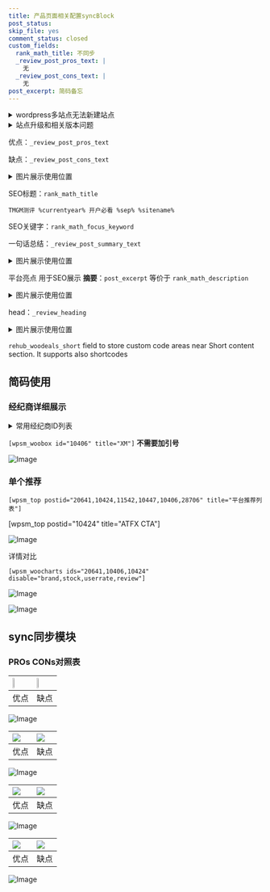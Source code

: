 ```yaml
---
title: 产品页面相关配置syncBlock
post_status: 
skip_file: yes
comment_status: closed
custom_fields:
  rank_math_title: 不同步
  _review_post_pros_text: |
    无
  _review_post_cons_text: |
    无
post_excerpt: 简码备忘
---
```

<details><summary>wordpress多站点无法新建站点</summary>

<li>和报错需要清理cookies一样的原因</li>
<li>wp-config.php里面<code>define( 'SUBDOMAIN_INSTALL', false );//子域名安装</code></li>
<li>新建子站点是用<code>define( 'SUBDOMAIN_INSTALL', true);//子域名安装</code> 完成以后，改成<code>false</code></li>
</details>

<details><summary>站点升级和相关版本问题</summary>

<p>wordpress：5.9.9
woocommerce：7.5.1
出现问题的地方：主题选项里面>><strong>Product layout >>compact style</strong></p>
<p>如何出现没有用过的字段 导致无法保存。先导出配置 然后进行修改，后面再次恢复即可。</p>
<p>出现部分字段无法显示时，需要返回默认布局后，对产品进行保存就好了。</p>
<p></p>
</details>

优点：`_review_post_pros_text`

缺点：`_review_post_cons_text`

<details><summary>图片展示使用位置</summary>

<img src="https://prod-files-secure.s3.us-west-2.amazonaws.com/39ed1227-6d7d-4570-be36-9ccd4a2c4241/f51d3d83-55d4-4bdf-9604-f37ec77ab556/Untitled.png?X-Amz-Algorithm=AWS4-HMAC-SHA256&X-Amz-Content-Sha256=UNSIGNED-PAYLOAD&X-Amz-Credential=ASIAZI2LB466TE2U5X4E%2F20250314%2Fus-west-2%2Fs3%2Faws4_request&X-Amz-Date=20250314T105520Z&X-Amz-Expires=3600&X-Amz-Security-Token=IQoJb3JpZ2luX2VjEKP%2F%2F%2F%2F%2F%2F%2F%2F%2F%2FwEaCXVzLXdlc3QtMiJHMEUCIGX1DLG3yddrrLfYRY%2BJNmJaZn%2F91eGC0cySdd3DwxmSAiEA6RvpuV%2B4Pcj3IGZrJcDpePjmVgfRccszTyc4v9YAQEUqiAQI6%2F%2F%2F%2F%2F%2F%2F%2F%2F%2F%2FARAAGgw2Mzc0MjMxODM4MDUiDL0eDAxZA%2Fy5jfJnYCrcAyBGbu0v32a2Fy6lKBXPUC2YI7B%2F3JFvTcdcHtDcoRurL%2BGong%2BzgEV1OuqlcXSkAgw6iGetjBizQPp3jTP%2F7W8Sa1M6JSGA43RnQAQkEIBAdGsSZdOEFN4QNeITykP2hEsZ5lIUPrwF%2FIQeth9fN5b%2BD17HDwAfitcgIC7YIdwQtUxARfXADV3gRD6kVa0jpEUSx1rdcYy8D9jwJKp2dRrQ9HWkRzYHWhBSCe%2BQTGuEoDsZIfE2visVhL7OJ7s6p525kCWLtCxxqw%2FYnBVQXAFv9TnuYvRuke1DlRT2QSQA%2BdgeSWpzXU0frzzAA502rTCqqfrShxLHQkx4NKg1%2B7tKwrCWwhjbtu1knIFlltq77WWQzWWeMS80ZBvynTuUcxv7lbKpQaMVRLxsUP1atpMafGyNG%2F5NJ4Z%2FzpL178ebnv%2FteEsJ97A02LAKIkiVpFcMz%2BIl38nRaUrKWOfNZ3WBd8Yqy7RPeOcPKi%2Bw9XP5QMQ0gka0cGxxX4Q3tMN0CdLneaT0P6Fl8rS%2BzIy%2FxIN%2F%2F3QP0%2Ben7bJgk0j%2BDZQIsKVx0maexKWLhHeSncgCiAcOIusEro0E9R%2BRhiaSSkyCKdKBklv2FO30UgAUBdPzI1C%2B6TtYdAfWvx77MLSF0L4GOqUBvaFHJfqxmoNrepkGTH%2FDdu7F6oUGQVom%2FmiBau2H6A%2BJWVgolQDHfE%2BsguCSgHCDDRmirTDnxpkCBOp1k6%2BOTysMXXiveSDDydE%2BAsnbkRSn3JNQ2xHMcLSmDrlLKRZBQVjs03vuKBjRkYMTchQIGPBaLTgTWaAe8UTlosfPOmy92peybfSaodXnjFxOYfQ4redt4sZ4BL%2BFksvfoR7cuHAthP0h&X-Amz-Signature=bba6fa5636d73e98f772b523a3fbc19b1dbc292ab426cb8c7862469ff67457d7&X-Amz-SignedHeaders=host&x-id=GetObject" alt="Image">
</details>

SEO标题：`rank_math_title`

`TMGM测评 %currentyear% 开户必看 %sep% %sitename%`

SEO关键字：`rank_math_focus_keyword`

一句话总结：`_review_post_summary_text`

<details><summary>图片展示使用位置</summary>

<img src="https://prod-files-secure.s3.us-west-2.amazonaws.com/39ed1227-6d7d-4570-be36-9ccd4a2c4241/4b96a922-296c-4f4e-8630-d1c870cbce01/Untitled.png?X-Amz-Algorithm=AWS4-HMAC-SHA256&X-Amz-Content-Sha256=UNSIGNED-PAYLOAD&X-Amz-Credential=ASIAZI2LB466XKBG6E5W%2F20250314%2Fus-west-2%2Fs3%2Faws4_request&X-Amz-Date=20250314T105520Z&X-Amz-Expires=3600&X-Amz-Security-Token=IQoJb3JpZ2luX2VjEKP%2F%2F%2F%2F%2F%2F%2F%2F%2F%2FwEaCXVzLXdlc3QtMiJGMEQCIBhx7x9OsvwkokpwZmUtwHungLM2sU0N%2FQGtyjzNRO8VAiB6JwpGKpYybhupCOBxKhcY8KtD7jWs2P9lDr6e6pTXzyqIBAjr%2F%2F%2F%2F%2F%2F%2F%2F%2F%2F8BEAAaDDYzNzQyMzE4MzgwNSIMa7QC%2BqyX70cvseeSKtwD8Wv6UiHYxzMc1OPJ6hXyT1l1%2BDrPD0DZoOF%2BcTAl8PESrUEGfv%2BvnmLCr4oyVydF%2Bpxwyho5DSgX6p%2BBXf2A0ElI4Wp2yzoXfspvOMbbtdKtJXpE%2B5FMKGLICMlR2HVo23siiVPsdKJR%2FW%2BrNQ8ORzoxTUjilHOQN7Y8eMcuw4YC7VLyPmy%2Fm96uaLa6xbQD%2B%2BWBlTtNaGSRI33M7aSpe2n%2BHnwjKvP73n1Dr6GCbEWEq4xBbJUosh2%2B9OnCY9xVSdfRhlFVTUnn8t%2FfuC7LxeUInq2MON5N1vOX1Fy7LXFG%2FAv5Wun%2FWan8PVAOzk5lKeNfnS7PMA3Own9H%2BGbFb15vDtRIUXd%2FWF7ZBj7e8YgsLIci24mSecs029LaF5mRbDpNbA4ApT1VQrhHXjWMZtws%2FHY8ndv%2BE6bG8SMncM3uf%2BO94vCiVai3fTO8zZnBHjAe9tW2e9RG14JXtyYFdAq7qPjp1WOT7ypX8u4N0KQWWM4AKRDFvCga27ot51TlDGd4oLNPxpC8iZS5vEXoJ7TFL272hNeUb7AifzYexQeOxe0Eoh%2Fdo7sNUjgEC1bmvDw9V66RZov1MpuZOxqWZmCbl05apKrYLzqukmynqhsgLLSKGQrNTwZEiqgwhYXQvgY6pgEyP%2BQsLXAC48cnVknGyBTrCOPFFI8%2F6n1b%2FYEPgwVb70Q1XGxAbP93WhStYX0CwyEvrhrBochAJJEMjJopvzRck2erDmjL5%2B7b3Fmjs0oHETLJmAqTLAzdSkC%2BdDV%2F80cIepR8VFhHr1wn4zkQUB%2BVjVlbqsup6tyQorCq2PpP8RWSTQVC%2F0FDHsXoTdp%2F4h4awx97ijSZ6p6DVacG0S37itApvMdB&X-Amz-Signature=959d8709e3faad47e85833a5a1571ae5e53f9144ac5101e39aeee82fcf5041c0&X-Amz-SignedHeaders=host&x-id=GetObject" alt="Image">
</details>

平台亮点 用于SEO展示 **摘要**：`post_excerpt`  等价于 `rank_math_description`

<details><summary>图片展示使用位置</summary>

<img src="https://prod-files-secure.s3.us-west-2.amazonaws.com/39ed1227-6d7d-4570-be36-9ccd4a2c4241/1ee11f63-b60a-4dfe-a7a7-d58ff23b5d88/Untitled.png?X-Amz-Algorithm=AWS4-HMAC-SHA256&X-Amz-Content-Sha256=UNSIGNED-PAYLOAD&X-Amz-Credential=ASIAZI2LB4663QME65CL%2F20250314%2Fus-west-2%2Fs3%2Faws4_request&X-Amz-Date=20250314T105521Z&X-Amz-Expires=3600&X-Amz-Security-Token=IQoJb3JpZ2luX2VjEKP%2F%2F%2F%2F%2F%2F%2F%2F%2F%2FwEaCXVzLXdlc3QtMiJGMEQCIFnIzoieUvlQeFJOCcyy4CAmD8RuTYJA8tBP7VJD3%2Fi%2BAiACpTfzVC4wKWYdzeam73qw94jeKIvizgKw5yQk%2Ba1N7yqIBAjr%2F%2F%2F%2F%2F%2F%2F%2F%2F%2F8BEAAaDDYzNzQyMzE4MzgwNSIMwndixWtc%2BANkxpJbKtwDwRTi1Gje2OzjakoPcsfrYgPSgCbY3IjW7EwYmM6ecgxEHuexoNFyFmG%2B4jXniIGfz8Ea2BHlL6X9YWDPC9E%2FboqMeQrZBfmYYDjuMiywxVFMurAIAslZbPuesUBaYVYPY04WJo4a01qkM3sRfXyXsbDSnW5PU95FqM5DyRFMkaGlhVUWjb4P1Fg4%2Brqer5%2Fm3KCVUzKdOzqOvhyWXEyPlJM6AOewkBu%2BP6g3ty%2FwO%2FRZAcNj3%2FgGfghC9lqs96QNadPaL1gXTUpROHFFgw7KmYqsvjDkQm0cZuoNvyFTYpoMgmw%2BWu%2FwiKyaHs3t2A4AzAcLfVuQdoctfjv8fs0jQ6paQyQoy5090tEIANPyneH6Djoeqlu3OtxWy58dgtO%2Fka13EpQ9Flc16NlRxDhu%2FrehOH%2F9JBFPon%2BivSTlZZ96lHmb%2FmcI4XheEEfYHkdfNaCzhsCzJxU7VmCLlkiLwwuFTSg9o3Ixb6ClFFeLCLLwtI7aalYEwsMy8c%2FMlJMh1XyzZuKrdeCpuqrxRx372z7%2BlaBsimhNGlM7MjBVZg6dHPoo9fsVVdPWnhQPXg8ZaFoPD%2FVVUSJ2Y5Fb9qyikHQiFFMLLXJgxbantQpnxUPSPE%2FDGlSTmhpRGTYw4YbQvgY6pgElTpGEmXLzHeae7%2BAqx90X1D9rDMiDrs8mWYJOa%2FX7aRM4S%2FHeBVjUAXOO6rlmo9G%2FlYomYYr1rF9vItMN5AM7doX44fzWcnL5IZEMQI3vt24WgXxfpVMyI5DIqpZp6qd3DFmVEa02%2BR9f5EspII%2BRW9Edo4dDTuUrOLNoT7tF%2FlVlCEVRNaLsuePRRKOI9zI5VI9EOUZSs8dbyneg17D9du7qAphJ&X-Amz-Signature=b71292c50ee12bc14e33e709c732402757eef0cd28c405e56863674058124d83&X-Amz-SignedHeaders=host&x-id=GetObject" alt="Image">
<img src="https://prod-files-secure.s3.us-west-2.amazonaws.com/39ed1227-6d7d-4570-be36-9ccd4a2c4241/ad4118b5-78d8-4fbe-801e-3b29b5d99c01/Untitled.png?X-Amz-Algorithm=AWS4-HMAC-SHA256&X-Amz-Content-Sha256=UNSIGNED-PAYLOAD&X-Amz-Credential=ASIAZI2LB4663QME65CL%2F20250314%2Fus-west-2%2Fs3%2Faws4_request&X-Amz-Date=20250314T105521Z&X-Amz-Expires=3600&X-Amz-Security-Token=IQoJb3JpZ2luX2VjEKP%2F%2F%2F%2F%2F%2F%2F%2F%2F%2FwEaCXVzLXdlc3QtMiJGMEQCIFnIzoieUvlQeFJOCcyy4CAmD8RuTYJA8tBP7VJD3%2Fi%2BAiACpTfzVC4wKWYdzeam73qw94jeKIvizgKw5yQk%2Ba1N7yqIBAjr%2F%2F%2F%2F%2F%2F%2F%2F%2F%2F8BEAAaDDYzNzQyMzE4MzgwNSIMwndixWtc%2BANkxpJbKtwDwRTi1Gje2OzjakoPcsfrYgPSgCbY3IjW7EwYmM6ecgxEHuexoNFyFmG%2B4jXniIGfz8Ea2BHlL6X9YWDPC9E%2FboqMeQrZBfmYYDjuMiywxVFMurAIAslZbPuesUBaYVYPY04WJo4a01qkM3sRfXyXsbDSnW5PU95FqM5DyRFMkaGlhVUWjb4P1Fg4%2Brqer5%2Fm3KCVUzKdOzqOvhyWXEyPlJM6AOewkBu%2BP6g3ty%2FwO%2FRZAcNj3%2FgGfghC9lqs96QNadPaL1gXTUpROHFFgw7KmYqsvjDkQm0cZuoNvyFTYpoMgmw%2BWu%2FwiKyaHs3t2A4AzAcLfVuQdoctfjv8fs0jQ6paQyQoy5090tEIANPyneH6Djoeqlu3OtxWy58dgtO%2Fka13EpQ9Flc16NlRxDhu%2FrehOH%2F9JBFPon%2BivSTlZZ96lHmb%2FmcI4XheEEfYHkdfNaCzhsCzJxU7VmCLlkiLwwuFTSg9o3Ixb6ClFFeLCLLwtI7aalYEwsMy8c%2FMlJMh1XyzZuKrdeCpuqrxRx372z7%2BlaBsimhNGlM7MjBVZg6dHPoo9fsVVdPWnhQPXg8ZaFoPD%2FVVUSJ2Y5Fb9qyikHQiFFMLLXJgxbantQpnxUPSPE%2FDGlSTmhpRGTYw4YbQvgY6pgElTpGEmXLzHeae7%2BAqx90X1D9rDMiDrs8mWYJOa%2FX7aRM4S%2FHeBVjUAXOO6rlmo9G%2FlYomYYr1rF9vItMN5AM7doX44fzWcnL5IZEMQI3vt24WgXxfpVMyI5DIqpZp6qd3DFmVEa02%2BR9f5EspII%2BRW9Edo4dDTuUrOLNoT7tF%2FlVlCEVRNaLsuePRRKOI9zI5VI9EOUZSs8dbyneg17D9du7qAphJ&X-Amz-Signature=482708337690df7f9d444750364aa101b09bcee57c8b32de9e6be2e0426f4b2d&X-Amz-SignedHeaders=host&x-id=GetObject" alt="Image">
<img src="https://prod-files-secure.s3.us-west-2.amazonaws.com/39ed1227-6d7d-4570-be36-9ccd4a2c4241/a38cf7c9-a79c-4b64-9e94-13589fe0758b/Untitled.png?X-Amz-Algorithm=AWS4-HMAC-SHA256&X-Amz-Content-Sha256=UNSIGNED-PAYLOAD&X-Amz-Credential=ASIAZI2LB4663QME65CL%2F20250314%2Fus-west-2%2Fs3%2Faws4_request&X-Amz-Date=20250314T105521Z&X-Amz-Expires=3600&X-Amz-Security-Token=IQoJb3JpZ2luX2VjEKP%2F%2F%2F%2F%2F%2F%2F%2F%2F%2FwEaCXVzLXdlc3QtMiJGMEQCIFnIzoieUvlQeFJOCcyy4CAmD8RuTYJA8tBP7VJD3%2Fi%2BAiACpTfzVC4wKWYdzeam73qw94jeKIvizgKw5yQk%2Ba1N7yqIBAjr%2F%2F%2F%2F%2F%2F%2F%2F%2F%2F8BEAAaDDYzNzQyMzE4MzgwNSIMwndixWtc%2BANkxpJbKtwDwRTi1Gje2OzjakoPcsfrYgPSgCbY3IjW7EwYmM6ecgxEHuexoNFyFmG%2B4jXniIGfz8Ea2BHlL6X9YWDPC9E%2FboqMeQrZBfmYYDjuMiywxVFMurAIAslZbPuesUBaYVYPY04WJo4a01qkM3sRfXyXsbDSnW5PU95FqM5DyRFMkaGlhVUWjb4P1Fg4%2Brqer5%2Fm3KCVUzKdOzqOvhyWXEyPlJM6AOewkBu%2BP6g3ty%2FwO%2FRZAcNj3%2FgGfghC9lqs96QNadPaL1gXTUpROHFFgw7KmYqsvjDkQm0cZuoNvyFTYpoMgmw%2BWu%2FwiKyaHs3t2A4AzAcLfVuQdoctfjv8fs0jQ6paQyQoy5090tEIANPyneH6Djoeqlu3OtxWy58dgtO%2Fka13EpQ9Flc16NlRxDhu%2FrehOH%2F9JBFPon%2BivSTlZZ96lHmb%2FmcI4XheEEfYHkdfNaCzhsCzJxU7VmCLlkiLwwuFTSg9o3Ixb6ClFFeLCLLwtI7aalYEwsMy8c%2FMlJMh1XyzZuKrdeCpuqrxRx372z7%2BlaBsimhNGlM7MjBVZg6dHPoo9fsVVdPWnhQPXg8ZaFoPD%2FVVUSJ2Y5Fb9qyikHQiFFMLLXJgxbantQpnxUPSPE%2FDGlSTmhpRGTYw4YbQvgY6pgElTpGEmXLzHeae7%2BAqx90X1D9rDMiDrs8mWYJOa%2FX7aRM4S%2FHeBVjUAXOO6rlmo9G%2FlYomYYr1rF9vItMN5AM7doX44fzWcnL5IZEMQI3vt24WgXxfpVMyI5DIqpZp6qd3DFmVEa02%2BR9f5EspII%2BRW9Edo4dDTuUrOLNoT7tF%2FlVlCEVRNaLsuePRRKOI9zI5VI9EOUZSs8dbyneg17D9du7qAphJ&X-Amz-Signature=903019003c81e48009587035ead1d6b42c13a53b43853d63aae75ae9fabaaf14&X-Amz-SignedHeaders=host&x-id=GetObject" alt="Image">
<img src="https://prod-files-secure.s3.us-west-2.amazonaws.com/39ed1227-6d7d-4570-be36-9ccd4a2c4241/7da6fc1e-d2ac-42ae-8c75-cb5749aa18f6/Untitled.png?X-Amz-Algorithm=AWS4-HMAC-SHA256&X-Amz-Content-Sha256=UNSIGNED-PAYLOAD&X-Amz-Credential=ASIAZI2LB4663QME65CL%2F20250314%2Fus-west-2%2Fs3%2Faws4_request&X-Amz-Date=20250314T105521Z&X-Amz-Expires=3600&X-Amz-Security-Token=IQoJb3JpZ2luX2VjEKP%2F%2F%2F%2F%2F%2F%2F%2F%2F%2FwEaCXVzLXdlc3QtMiJGMEQCIFnIzoieUvlQeFJOCcyy4CAmD8RuTYJA8tBP7VJD3%2Fi%2BAiACpTfzVC4wKWYdzeam73qw94jeKIvizgKw5yQk%2Ba1N7yqIBAjr%2F%2F%2F%2F%2F%2F%2F%2F%2F%2F8BEAAaDDYzNzQyMzE4MzgwNSIMwndixWtc%2BANkxpJbKtwDwRTi1Gje2OzjakoPcsfrYgPSgCbY3IjW7EwYmM6ecgxEHuexoNFyFmG%2B4jXniIGfz8Ea2BHlL6X9YWDPC9E%2FboqMeQrZBfmYYDjuMiywxVFMurAIAslZbPuesUBaYVYPY04WJo4a01qkM3sRfXyXsbDSnW5PU95FqM5DyRFMkaGlhVUWjb4P1Fg4%2Brqer5%2Fm3KCVUzKdOzqOvhyWXEyPlJM6AOewkBu%2BP6g3ty%2FwO%2FRZAcNj3%2FgGfghC9lqs96QNadPaL1gXTUpROHFFgw7KmYqsvjDkQm0cZuoNvyFTYpoMgmw%2BWu%2FwiKyaHs3t2A4AzAcLfVuQdoctfjv8fs0jQ6paQyQoy5090tEIANPyneH6Djoeqlu3OtxWy58dgtO%2Fka13EpQ9Flc16NlRxDhu%2FrehOH%2F9JBFPon%2BivSTlZZ96lHmb%2FmcI4XheEEfYHkdfNaCzhsCzJxU7VmCLlkiLwwuFTSg9o3Ixb6ClFFeLCLLwtI7aalYEwsMy8c%2FMlJMh1XyzZuKrdeCpuqrxRx372z7%2BlaBsimhNGlM7MjBVZg6dHPoo9fsVVdPWnhQPXg8ZaFoPD%2FVVUSJ2Y5Fb9qyikHQiFFMLLXJgxbantQpnxUPSPE%2FDGlSTmhpRGTYw4YbQvgY6pgElTpGEmXLzHeae7%2BAqx90X1D9rDMiDrs8mWYJOa%2FX7aRM4S%2FHeBVjUAXOO6rlmo9G%2FlYomYYr1rF9vItMN5AM7doX44fzWcnL5IZEMQI3vt24WgXxfpVMyI5DIqpZp6qd3DFmVEa02%2BR9f5EspII%2BRW9Edo4dDTuUrOLNoT7tF%2FlVlCEVRNaLsuePRRKOI9zI5VI9EOUZSs8dbyneg17D9du7qAphJ&X-Amz-Signature=1ad3ea94430f8858407fff052ede9a8438da6658a046814f75cba68bba404f27&X-Amz-SignedHeaders=host&x-id=GetObject" alt="Image">
<img src="https://prod-files-secure.s3.us-west-2.amazonaws.com/39ed1227-6d7d-4570-be36-9ccd4a2c4241/7e97f40a-eaee-47f5-b2f9-475f96808fa7/Untitled.png?X-Amz-Algorithm=AWS4-HMAC-SHA256&X-Amz-Content-Sha256=UNSIGNED-PAYLOAD&X-Amz-Credential=ASIAZI2LB4663QME65CL%2F20250314%2Fus-west-2%2Fs3%2Faws4_request&X-Amz-Date=20250314T105521Z&X-Amz-Expires=3600&X-Amz-Security-Token=IQoJb3JpZ2luX2VjEKP%2F%2F%2F%2F%2F%2F%2F%2F%2F%2FwEaCXVzLXdlc3QtMiJGMEQCIFnIzoieUvlQeFJOCcyy4CAmD8RuTYJA8tBP7VJD3%2Fi%2BAiACpTfzVC4wKWYdzeam73qw94jeKIvizgKw5yQk%2Ba1N7yqIBAjr%2F%2F%2F%2F%2F%2F%2F%2F%2F%2F8BEAAaDDYzNzQyMzE4MzgwNSIMwndixWtc%2BANkxpJbKtwDwRTi1Gje2OzjakoPcsfrYgPSgCbY3IjW7EwYmM6ecgxEHuexoNFyFmG%2B4jXniIGfz8Ea2BHlL6X9YWDPC9E%2FboqMeQrZBfmYYDjuMiywxVFMurAIAslZbPuesUBaYVYPY04WJo4a01qkM3sRfXyXsbDSnW5PU95FqM5DyRFMkaGlhVUWjb4P1Fg4%2Brqer5%2Fm3KCVUzKdOzqOvhyWXEyPlJM6AOewkBu%2BP6g3ty%2FwO%2FRZAcNj3%2FgGfghC9lqs96QNadPaL1gXTUpROHFFgw7KmYqsvjDkQm0cZuoNvyFTYpoMgmw%2BWu%2FwiKyaHs3t2A4AzAcLfVuQdoctfjv8fs0jQ6paQyQoy5090tEIANPyneH6Djoeqlu3OtxWy58dgtO%2Fka13EpQ9Flc16NlRxDhu%2FrehOH%2F9JBFPon%2BivSTlZZ96lHmb%2FmcI4XheEEfYHkdfNaCzhsCzJxU7VmCLlkiLwwuFTSg9o3Ixb6ClFFeLCLLwtI7aalYEwsMy8c%2FMlJMh1XyzZuKrdeCpuqrxRx372z7%2BlaBsimhNGlM7MjBVZg6dHPoo9fsVVdPWnhQPXg8ZaFoPD%2FVVUSJ2Y5Fb9qyikHQiFFMLLXJgxbantQpnxUPSPE%2FDGlSTmhpRGTYw4YbQvgY6pgElTpGEmXLzHeae7%2BAqx90X1D9rDMiDrs8mWYJOa%2FX7aRM4S%2FHeBVjUAXOO6rlmo9G%2FlYomYYr1rF9vItMN5AM7doX44fzWcnL5IZEMQI3vt24WgXxfpVMyI5DIqpZp6qd3DFmVEa02%2BR9f5EspII%2BRW9Edo4dDTuUrOLNoT7tF%2FlVlCEVRNaLsuePRRKOI9zI5VI9EOUZSs8dbyneg17D9du7qAphJ&X-Amz-Signature=578fe25a72e78ae2d5c0566f878d18f85634d1347377618cd57d13c15a00e3e6&X-Amz-SignedHeaders=host&x-id=GetObject" alt="Image">
</details>

head：`_review_heading`

<details><summary>图片展示使用位置</summary>

<img src="https://prod-files-secure.s3.us-west-2.amazonaws.com/39ed1227-6d7d-4570-be36-9ccd4a2c4241/3a4650ad-9887-415c-889a-edd51fa54f27/Untitled.png?X-Amz-Algorithm=AWS4-HMAC-SHA256&X-Amz-Content-Sha256=UNSIGNED-PAYLOAD&X-Amz-Credential=ASIAZI2LB466VTTG7LPB%2F20250314%2Fus-west-2%2Fs3%2Faws4_request&X-Amz-Date=20250314T105521Z&X-Amz-Expires=3600&X-Amz-Security-Token=IQoJb3JpZ2luX2VjEKP%2F%2F%2F%2F%2F%2F%2F%2F%2F%2FwEaCXVzLXdlc3QtMiJHMEUCIHZZ8apQp1LdqLaR%2Ba%2FcPrHh2M1XPflukGX0FYRFXzm9AiEAl8jjy91qY8fQOCfroVe3nbEcGRdxD23B1wUzwJ7gG4EqiAQI6%2F%2F%2F%2F%2F%2F%2F%2F%2F%2F%2FARAAGgw2Mzc0MjMxODM4MDUiDLH9AlAp%2F80NTy5s%2FyrcA815h2nxofekEr6GM82FoBFfgDG6hMjZfeGG%2FEVIFNqskaf6zNHTnZHWB19uNwJqv28snVXDTmjLqVy5mvzRiMnImLbQlwIG428%2BVg7Dosg7VYeBu%2B8JpUgNBC57P%2FIWUE1sVDq1vdkXAIFfT3eveUC7eesuYUsZr6xNYm5s8%2BzRa1Ao4lJE4eMoz8z2ZD%2B0L2Wycabx7b8Hjx49aEI7ngB%2F5sO6NDtwqC%2BJ67t90w5AT6s6wyCouhLGiqxsA3COaIO8NO%2BPIvIUQppz0HSIpsaJj0KctvsYX8kVarU1uB9bjFfNJsXRGosISsh9ftyDt1uBq0lLOwRI6cUJlP7UE5%2FJifJMiV6gGFa4Rjc%2FMFmKcK1nS8OQro937KcjuAR6X2ilSgX31q425lQg1aE2MQ8QjJb7AM%2BJlVVTToY8NO5HhIVnnnN2rWdp9Q%2FX6l1biI0NmFdUXCUihdYFm2sxe90AohWQceHu0GIPtuX4L73cnZhX0xH0lgOupli5oZ%2Fl9JM0T2RbUFkQ8vaQYzfxYvlNBqYfwFPpNi5ro161Zx8s2ud6beaSk6CMLkoN0i82%2BK333z12cm3FRtm0PWNPHq2ql9IE9%2FNssC05u6PpWtEljqU5S6uYUvjZsKmqMKWF0L4GOqUBKEzPFbE%2B%2FLGo%2F5wTPw4ImCsiAYD6DCOgmy7rB2QoXaxAKK2kq9kyaShAYl8g6XFH%2FaRNOziyhr4%2FqjCbPVmFztSoA7dwxEasTtd6ET4dLSqRbS7rpKEb%2BAfydmkqpwktHXxS%2FqMaEr0bRnmNbEmtQe1ZPLNjHXdxSszgIJPo07UUft9RGP1Y0ZNnrTRZFngz7SXTs6U5rPF%2FmUwdUGVyH%2BJvjDbm&X-Amz-Signature=8055af8053a3e3fdfb161e305cf004e4a375af52ba6117eff239351d351f01bc&X-Amz-SignedHeaders=host&x-id=GetObject" alt="Image">
</details>

`rehub_woodeals_short`	field to store custom code areas near Short content section. It supports also shortcodes



## 简码使用

### 经纪商详细展示

<details><summary>常用经纪商ID列表</summary>

<pre><code class="php">嘉盛 ===> 20641  [wpsm_woobox id="20641" title="嘉盛"]
易信easymarkets ===> 11542  [wpsm_woobox id="11542" title="易信easymarkets"]
ATFX外汇 ===> 10424  [wpsm_woobox id="10424" title="ATFX"]
XM ===> 10406  [wpsm_woobox id="10406" title="XM"]
TMGM ===> 29622  [wpsm_woobox id="29622" title="TMGM"]
HYCM ===> 10447  [wpsm_woobox id="10447" title="HYCM"]
fpmarkets澳福外汇 ===> 20639  [wpsm_woobox id="20639" title="fpmarkets澳福外汇"]</code></pre>
</details>

`[wpsm_woobox id="10406" title="XM"]` **不需要加引号**

![Image](https://prod-files-secure.s3.us-west-2.amazonaws.com/39ed1227-6d7d-4570-be36-9ccd4a2c4241/4f898f9d-0fa7-4e43-acd3-ac6bc7be575a/Untitled.png?X-Amz-Algorithm=AWS4-HMAC-SHA256&X-Amz-Content-Sha256=UNSIGNED-PAYLOAD&X-Amz-Credential=ASIAZI2LB4665SXLCSM4%2F20250314%2Fus-west-2%2Fs3%2Faws4_request&X-Amz-Date=20250314T105519Z&X-Amz-Expires=3600&X-Amz-Security-Token=IQoJb3JpZ2luX2VjEKP%2F%2F%2F%2F%2F%2F%2F%2F%2F%2FwEaCXVzLXdlc3QtMiJHMEUCIErsl%2B5UQre78bVoXnZPfqSuFbOqn42oahloy%2FAOqZmPAiEAr%2BagrmtbP56T%2FL7REYwI44H5E31d6skdoBCjXEwPu2sqiAQI6%2F%2F%2F%2F%2F%2F%2F%2F%2F%2F%2FARAAGgw2Mzc0MjMxODM4MDUiDCMehhvhA9kuBGNvYircA0bSgI%2FHPK8qTcnf8%2BJnBC9Ry1O73qj88XkWbNFcr7uG%2BcMrs%2FGArJuPSdV8VNF8%2Bx%2FwlDHpMOHRoCXhBPMKnFFDlIaotpFGmCjWfXtPfQKLQDIO4ULcGrIKI0ZDS8uQ5YMPyH2mOg6ie9BB34JU9v0bpZp9QCo25ZSlEP36zwLd8rt96i1ZAgrgDKbakPO6MNxLoETMoVZ0%2F9aDINRmb%2BTIM4NF4y6UBJeDufiAvO1m4BwYktIn41flcn4q%2BMu1%2FmpmtfR9EBTlMpbDttB0%2BHVheiqyfauIyOfJnnne678YZfm2Wt%2B%2B6VJ2bvJgvvVKD0OiKzfVK5j0m%2BCWfOrxYIQM8a4o0bAjfpZLVpnGmy8RppX2bk%2Bl0JyqxR5dc2VVBcf3bmXPwSqhY5byADbOfR8oeWTMUKeeX72Me5Q0X3PYW9L8eHSfRx5QsGEpwXGwnlUrrrwgrQr6uvVU%2B6bgxLkwWmTgkG3LTQM3XDQzjW%2F3HsKoJcb07lNMXFmY90zMz34LYjsoQ6g%2FLQkkLS%2BSEPow6eKder7146KtUPg3c5zyz%2BJM0mco7RSHX22PJiyiNJdDaYrae%2Fg8mdeA3wtpg3XJCQb1yr5kCmsloeps72WYEZEf4uOKrwhHfnYhMIKH0L4GOqUBe%2FNuYkKuVKJQ5WEXGDCWUu7%2BsffhCaYjLn2LfO%2FE7mw7kmbJYERZcgd3coshRbrlDnr18s1USrLcjDuEIP25K9mNaBSsnsMk1BkW0OVX6hybUlcfZ6IAURMGJNBmrL69UipRvzVqIN9EOIibTXFpS1logr4UIHGskSxib9g6BOqQWLEh79zEgWak%2F7SQzH%2Bkag1HDlonx%2FR52li%2BCt6apwd6v7j9&X-Amz-Signature=022debdf44a7550b8a4e94fb2b9f2eb7e59b77bb9b17001bf25ddcac69fa30a9&X-Amz-SignedHeaders=host&x-id=GetObject)

### 单个推荐
`[wpsm_top postid="20641,10424,11542,10447,10406,28706" title="平台推荐列表"]`

[wpsm_top postid="10424" title="ATFX CTA"]

![Image](https://prod-files-secure.s3.us-west-2.amazonaws.com/39ed1227-6d7d-4570-be36-9ccd4a2c4241/5ac620dc-51a8-48b6-b55d-91f47299193c/Untitled.png?X-Amz-Algorithm=AWS4-HMAC-SHA256&X-Amz-Content-Sha256=UNSIGNED-PAYLOAD&X-Amz-Credential=ASIAZI2LB4665SXLCSM4%2F20250314%2Fus-west-2%2Fs3%2Faws4_request&X-Amz-Date=20250314T105519Z&X-Amz-Expires=3600&X-Amz-Security-Token=IQoJb3JpZ2luX2VjEKP%2F%2F%2F%2F%2F%2F%2F%2F%2F%2FwEaCXVzLXdlc3QtMiJHMEUCIErsl%2B5UQre78bVoXnZPfqSuFbOqn42oahloy%2FAOqZmPAiEAr%2BagrmtbP56T%2FL7REYwI44H5E31d6skdoBCjXEwPu2sqiAQI6%2F%2F%2F%2F%2F%2F%2F%2F%2F%2F%2FARAAGgw2Mzc0MjMxODM4MDUiDCMehhvhA9kuBGNvYircA0bSgI%2FHPK8qTcnf8%2BJnBC9Ry1O73qj88XkWbNFcr7uG%2BcMrs%2FGArJuPSdV8VNF8%2Bx%2FwlDHpMOHRoCXhBPMKnFFDlIaotpFGmCjWfXtPfQKLQDIO4ULcGrIKI0ZDS8uQ5YMPyH2mOg6ie9BB34JU9v0bpZp9QCo25ZSlEP36zwLd8rt96i1ZAgrgDKbakPO6MNxLoETMoVZ0%2F9aDINRmb%2BTIM4NF4y6UBJeDufiAvO1m4BwYktIn41flcn4q%2BMu1%2FmpmtfR9EBTlMpbDttB0%2BHVheiqyfauIyOfJnnne678YZfm2Wt%2B%2B6VJ2bvJgvvVKD0OiKzfVK5j0m%2BCWfOrxYIQM8a4o0bAjfpZLVpnGmy8RppX2bk%2Bl0JyqxR5dc2VVBcf3bmXPwSqhY5byADbOfR8oeWTMUKeeX72Me5Q0X3PYW9L8eHSfRx5QsGEpwXGwnlUrrrwgrQr6uvVU%2B6bgxLkwWmTgkG3LTQM3XDQzjW%2F3HsKoJcb07lNMXFmY90zMz34LYjsoQ6g%2FLQkkLS%2BSEPow6eKder7146KtUPg3c5zyz%2BJM0mco7RSHX22PJiyiNJdDaYrae%2Fg8mdeA3wtpg3XJCQb1yr5kCmsloeps72WYEZEf4uOKrwhHfnYhMIKH0L4GOqUBe%2FNuYkKuVKJQ5WEXGDCWUu7%2BsffhCaYjLn2LfO%2FE7mw7kmbJYERZcgd3coshRbrlDnr18s1USrLcjDuEIP25K9mNaBSsnsMk1BkW0OVX6hybUlcfZ6IAURMGJNBmrL69UipRvzVqIN9EOIibTXFpS1logr4UIHGskSxib9g6BOqQWLEh79zEgWak%2F7SQzH%2Bkag1HDlonx%2FR52li%2BCt6apwd6v7j9&X-Amz-Signature=6082547c1860e8bb8044b5432c14ce4d0d38f4422783130a8347ec686ca0c972&X-Amz-SignedHeaders=host&x-id=GetObject)

详情对比

`[wpsm_woocharts ids="20641,10406,10424" disable="brand,stock,userrate,review"]`

![Image](https://prod-files-secure.s3.us-west-2.amazonaws.com/39ed1227-6d7d-4570-be36-9ccd4a2c4241/bf3ba45f-b9f3-4295-8aef-b4a495fd25f4/Untitled.png?X-Amz-Algorithm=AWS4-HMAC-SHA256&X-Amz-Content-Sha256=UNSIGNED-PAYLOAD&X-Amz-Credential=ASIAZI2LB4665SXLCSM4%2F20250314%2Fus-west-2%2Fs3%2Faws4_request&X-Amz-Date=20250314T105519Z&X-Amz-Expires=3600&X-Amz-Security-Token=IQoJb3JpZ2luX2VjEKP%2F%2F%2F%2F%2F%2F%2F%2F%2F%2FwEaCXVzLXdlc3QtMiJHMEUCIErsl%2B5UQre78bVoXnZPfqSuFbOqn42oahloy%2FAOqZmPAiEAr%2BagrmtbP56T%2FL7REYwI44H5E31d6skdoBCjXEwPu2sqiAQI6%2F%2F%2F%2F%2F%2F%2F%2F%2F%2F%2FARAAGgw2Mzc0MjMxODM4MDUiDCMehhvhA9kuBGNvYircA0bSgI%2FHPK8qTcnf8%2BJnBC9Ry1O73qj88XkWbNFcr7uG%2BcMrs%2FGArJuPSdV8VNF8%2Bx%2FwlDHpMOHRoCXhBPMKnFFDlIaotpFGmCjWfXtPfQKLQDIO4ULcGrIKI0ZDS8uQ5YMPyH2mOg6ie9BB34JU9v0bpZp9QCo25ZSlEP36zwLd8rt96i1ZAgrgDKbakPO6MNxLoETMoVZ0%2F9aDINRmb%2BTIM4NF4y6UBJeDufiAvO1m4BwYktIn41flcn4q%2BMu1%2FmpmtfR9EBTlMpbDttB0%2BHVheiqyfauIyOfJnnne678YZfm2Wt%2B%2B6VJ2bvJgvvVKD0OiKzfVK5j0m%2BCWfOrxYIQM8a4o0bAjfpZLVpnGmy8RppX2bk%2Bl0JyqxR5dc2VVBcf3bmXPwSqhY5byADbOfR8oeWTMUKeeX72Me5Q0X3PYW9L8eHSfRx5QsGEpwXGwnlUrrrwgrQr6uvVU%2B6bgxLkwWmTgkG3LTQM3XDQzjW%2F3HsKoJcb07lNMXFmY90zMz34LYjsoQ6g%2FLQkkLS%2BSEPow6eKder7146KtUPg3c5zyz%2BJM0mco7RSHX22PJiyiNJdDaYrae%2Fg8mdeA3wtpg3XJCQb1yr5kCmsloeps72WYEZEf4uOKrwhHfnYhMIKH0L4GOqUBe%2FNuYkKuVKJQ5WEXGDCWUu7%2BsffhCaYjLn2LfO%2FE7mw7kmbJYERZcgd3coshRbrlDnr18s1USrLcjDuEIP25K9mNaBSsnsMk1BkW0OVX6hybUlcfZ6IAURMGJNBmrL69UipRvzVqIN9EOIibTXFpS1logr4UIHGskSxib9g6BOqQWLEh79zEgWak%2F7SQzH%2Bkag1HDlonx%2FR52li%2BCt6apwd6v7j9&X-Amz-Signature=d7131c86b22eb4b5bf1cc541d563873cec74a597bbee6860e1a814e7877052a7&X-Amz-SignedHeaders=host&x-id=GetObject)

![Image](https://prod-files-secure.s3.us-west-2.amazonaws.com/39ed1227-6d7d-4570-be36-9ccd4a2c4241/30bc56ef-f383-4b48-9768-2ebc9e436ec0/Untitled.png?X-Amz-Algorithm=AWS4-HMAC-SHA256&X-Amz-Content-Sha256=UNSIGNED-PAYLOAD&X-Amz-Credential=ASIAZI2LB4665SXLCSM4%2F20250314%2Fus-west-2%2Fs3%2Faws4_request&X-Amz-Date=20250314T105519Z&X-Amz-Expires=3600&X-Amz-Security-Token=IQoJb3JpZ2luX2VjEKP%2F%2F%2F%2F%2F%2F%2F%2F%2F%2FwEaCXVzLXdlc3QtMiJHMEUCIErsl%2B5UQre78bVoXnZPfqSuFbOqn42oahloy%2FAOqZmPAiEAr%2BagrmtbP56T%2FL7REYwI44H5E31d6skdoBCjXEwPu2sqiAQI6%2F%2F%2F%2F%2F%2F%2F%2F%2F%2F%2FARAAGgw2Mzc0MjMxODM4MDUiDCMehhvhA9kuBGNvYircA0bSgI%2FHPK8qTcnf8%2BJnBC9Ry1O73qj88XkWbNFcr7uG%2BcMrs%2FGArJuPSdV8VNF8%2Bx%2FwlDHpMOHRoCXhBPMKnFFDlIaotpFGmCjWfXtPfQKLQDIO4ULcGrIKI0ZDS8uQ5YMPyH2mOg6ie9BB34JU9v0bpZp9QCo25ZSlEP36zwLd8rt96i1ZAgrgDKbakPO6MNxLoETMoVZ0%2F9aDINRmb%2BTIM4NF4y6UBJeDufiAvO1m4BwYktIn41flcn4q%2BMu1%2FmpmtfR9EBTlMpbDttB0%2BHVheiqyfauIyOfJnnne678YZfm2Wt%2B%2B6VJ2bvJgvvVKD0OiKzfVK5j0m%2BCWfOrxYIQM8a4o0bAjfpZLVpnGmy8RppX2bk%2Bl0JyqxR5dc2VVBcf3bmXPwSqhY5byADbOfR8oeWTMUKeeX72Me5Q0X3PYW9L8eHSfRx5QsGEpwXGwnlUrrrwgrQr6uvVU%2B6bgxLkwWmTgkG3LTQM3XDQzjW%2F3HsKoJcb07lNMXFmY90zMz34LYjsoQ6g%2FLQkkLS%2BSEPow6eKder7146KtUPg3c5zyz%2BJM0mco7RSHX22PJiyiNJdDaYrae%2Fg8mdeA3wtpg3XJCQb1yr5kCmsloeps72WYEZEf4uOKrwhHfnYhMIKH0L4GOqUBe%2FNuYkKuVKJQ5WEXGDCWUu7%2BsffhCaYjLn2LfO%2FE7mw7kmbJYERZcgd3coshRbrlDnr18s1USrLcjDuEIP25K9mNaBSsnsMk1BkW0OVX6hybUlcfZ6IAURMGJNBmrL69UipRvzVqIN9EOIibTXFpS1logr4UIHGskSxib9g6BOqQWLEh79zEgWak%2F7SQzH%2Bkag1HDlonx%2FR52li%2BCt6apwd6v7j9&X-Amz-Signature=63f75e081ffb2bf0f8c30a9792d65a2db15bab807050781b2adcc13c4ef9c262&X-Amz-SignedHeaders=host&x-id=GetObject)

## sync同步模块

### PROs CONs对照表

| <img src="https://cdn.ifttt.fun/gh/jarlin8/OSS@main/icons/customize/pros.svg" height="auto" width="37.3%"> | <img src="https://cdn.ifttt.fun/gh/jarlin8/OSS@main/icons/customize/cons.svg" height="auto" width="28.8%"> |
| :--- | :--- |
| 优点 | 缺点 |

![Image](https://prod-files-secure.s3.us-west-2.amazonaws.com/39ed1227-6d7d-4570-be36-9ccd4a2c4241/8742b755-dfb5-4004-9a5f-d6e561664bd8/Untitled.png?X-Amz-Algorithm=AWS4-HMAC-SHA256&X-Amz-Content-Sha256=UNSIGNED-PAYLOAD&X-Amz-Credential=ASIAZI2LB4665SXLCSM4%2F20250314%2Fus-west-2%2Fs3%2Faws4_request&X-Amz-Date=20250314T105519Z&X-Amz-Expires=3600&X-Amz-Security-Token=IQoJb3JpZ2luX2VjEKP%2F%2F%2F%2F%2F%2F%2F%2F%2F%2FwEaCXVzLXdlc3QtMiJHMEUCIErsl%2B5UQre78bVoXnZPfqSuFbOqn42oahloy%2FAOqZmPAiEAr%2BagrmtbP56T%2FL7REYwI44H5E31d6skdoBCjXEwPu2sqiAQI6%2F%2F%2F%2F%2F%2F%2F%2F%2F%2F%2FARAAGgw2Mzc0MjMxODM4MDUiDCMehhvhA9kuBGNvYircA0bSgI%2FHPK8qTcnf8%2BJnBC9Ry1O73qj88XkWbNFcr7uG%2BcMrs%2FGArJuPSdV8VNF8%2Bx%2FwlDHpMOHRoCXhBPMKnFFDlIaotpFGmCjWfXtPfQKLQDIO4ULcGrIKI0ZDS8uQ5YMPyH2mOg6ie9BB34JU9v0bpZp9QCo25ZSlEP36zwLd8rt96i1ZAgrgDKbakPO6MNxLoETMoVZ0%2F9aDINRmb%2BTIM4NF4y6UBJeDufiAvO1m4BwYktIn41flcn4q%2BMu1%2FmpmtfR9EBTlMpbDttB0%2BHVheiqyfauIyOfJnnne678YZfm2Wt%2B%2B6VJ2bvJgvvVKD0OiKzfVK5j0m%2BCWfOrxYIQM8a4o0bAjfpZLVpnGmy8RppX2bk%2Bl0JyqxR5dc2VVBcf3bmXPwSqhY5byADbOfR8oeWTMUKeeX72Me5Q0X3PYW9L8eHSfRx5QsGEpwXGwnlUrrrwgrQr6uvVU%2B6bgxLkwWmTgkG3LTQM3XDQzjW%2F3HsKoJcb07lNMXFmY90zMz34LYjsoQ6g%2FLQkkLS%2BSEPow6eKder7146KtUPg3c5zyz%2BJM0mco7RSHX22PJiyiNJdDaYrae%2Fg8mdeA3wtpg3XJCQb1yr5kCmsloeps72WYEZEf4uOKrwhHfnYhMIKH0L4GOqUBe%2FNuYkKuVKJQ5WEXGDCWUu7%2BsffhCaYjLn2LfO%2FE7mw7kmbJYERZcgd3coshRbrlDnr18s1USrLcjDuEIP25K9mNaBSsnsMk1BkW0OVX6hybUlcfZ6IAURMGJNBmrL69UipRvzVqIN9EOIibTXFpS1logr4UIHGskSxib9g6BOqQWLEh79zEgWak%2F7SQzH%2Bkag1HDlonx%2FR52li%2BCt6apwd6v7j9&X-Amz-Signature=35e3ffb3197cdf53a1aec06c7491242bfba95d2b893852790bb6a34ff192b2b4&X-Amz-SignedHeaders=host&x-id=GetObject)

| <img src="https://cdn.ifttt.fun/gh/jarlin8/OSS@main/icons/customize/pros1.svg" height="auto"> | <img src="https://cdn.ifttt.fun/gh/jarlin8/OSS@main/icons/customize/cons1.svg" height="auto"> |
| :--- | :--- |
| 优点 | 缺点 |

![Image](https://prod-files-secure.s3.us-west-2.amazonaws.com/39ed1227-6d7d-4570-be36-9ccd4a2c4241/806358f8-c9c4-4e17-bb35-c6c76a5397a5/Untitled.png?X-Amz-Algorithm=AWS4-HMAC-SHA256&X-Amz-Content-Sha256=UNSIGNED-PAYLOAD&X-Amz-Credential=ASIAZI2LB4665SXLCSM4%2F20250314%2Fus-west-2%2Fs3%2Faws4_request&X-Amz-Date=20250314T105519Z&X-Amz-Expires=3600&X-Amz-Security-Token=IQoJb3JpZ2luX2VjEKP%2F%2F%2F%2F%2F%2F%2F%2F%2F%2FwEaCXVzLXdlc3QtMiJHMEUCIErsl%2B5UQre78bVoXnZPfqSuFbOqn42oahloy%2FAOqZmPAiEAr%2BagrmtbP56T%2FL7REYwI44H5E31d6skdoBCjXEwPu2sqiAQI6%2F%2F%2F%2F%2F%2F%2F%2F%2F%2F%2FARAAGgw2Mzc0MjMxODM4MDUiDCMehhvhA9kuBGNvYircA0bSgI%2FHPK8qTcnf8%2BJnBC9Ry1O73qj88XkWbNFcr7uG%2BcMrs%2FGArJuPSdV8VNF8%2Bx%2FwlDHpMOHRoCXhBPMKnFFDlIaotpFGmCjWfXtPfQKLQDIO4ULcGrIKI0ZDS8uQ5YMPyH2mOg6ie9BB34JU9v0bpZp9QCo25ZSlEP36zwLd8rt96i1ZAgrgDKbakPO6MNxLoETMoVZ0%2F9aDINRmb%2BTIM4NF4y6UBJeDufiAvO1m4BwYktIn41flcn4q%2BMu1%2FmpmtfR9EBTlMpbDttB0%2BHVheiqyfauIyOfJnnne678YZfm2Wt%2B%2B6VJ2bvJgvvVKD0OiKzfVK5j0m%2BCWfOrxYIQM8a4o0bAjfpZLVpnGmy8RppX2bk%2Bl0JyqxR5dc2VVBcf3bmXPwSqhY5byADbOfR8oeWTMUKeeX72Me5Q0X3PYW9L8eHSfRx5QsGEpwXGwnlUrrrwgrQr6uvVU%2B6bgxLkwWmTgkG3LTQM3XDQzjW%2F3HsKoJcb07lNMXFmY90zMz34LYjsoQ6g%2FLQkkLS%2BSEPow6eKder7146KtUPg3c5zyz%2BJM0mco7RSHX22PJiyiNJdDaYrae%2Fg8mdeA3wtpg3XJCQb1yr5kCmsloeps72WYEZEf4uOKrwhHfnYhMIKH0L4GOqUBe%2FNuYkKuVKJQ5WEXGDCWUu7%2BsffhCaYjLn2LfO%2FE7mw7kmbJYERZcgd3coshRbrlDnr18s1USrLcjDuEIP25K9mNaBSsnsMk1BkW0OVX6hybUlcfZ6IAURMGJNBmrL69UipRvzVqIN9EOIibTXFpS1logr4UIHGskSxib9g6BOqQWLEh79zEgWak%2F7SQzH%2Bkag1HDlonx%2FR52li%2BCt6apwd6v7j9&X-Amz-Signature=bdda121b3b9724a01c32c178373a0df78bacbf5f30e17d28a2e5f7e42215207c&X-Amz-SignedHeaders=host&x-id=GetObject)

| <img src="https://cdn.ifttt.fun/gh/jarlin8/OSS@main/icons/customize/pros2.svg" height="auto"> | <img src="https://cdn.ifttt.fun/gh/jarlin8/OSS@main/icons/customize/cons2.svg" height="auto"> |
| :--- | :--- |
| 优点 | 缺点 |

![Image](https://prod-files-secure.s3.us-west-2.amazonaws.com/39ed1227-6d7d-4570-be36-9ccd4a2c4241/a9245ec9-70dd-4005-b534-0d54315fc5f3/Untitled.png?X-Amz-Algorithm=AWS4-HMAC-SHA256&X-Amz-Content-Sha256=UNSIGNED-PAYLOAD&X-Amz-Credential=ASIAZI2LB4665SXLCSM4%2F20250314%2Fus-west-2%2Fs3%2Faws4_request&X-Amz-Date=20250314T105519Z&X-Amz-Expires=3600&X-Amz-Security-Token=IQoJb3JpZ2luX2VjEKP%2F%2F%2F%2F%2F%2F%2F%2F%2F%2FwEaCXVzLXdlc3QtMiJHMEUCIErsl%2B5UQre78bVoXnZPfqSuFbOqn42oahloy%2FAOqZmPAiEAr%2BagrmtbP56T%2FL7REYwI44H5E31d6skdoBCjXEwPu2sqiAQI6%2F%2F%2F%2F%2F%2F%2F%2F%2F%2F%2FARAAGgw2Mzc0MjMxODM4MDUiDCMehhvhA9kuBGNvYircA0bSgI%2FHPK8qTcnf8%2BJnBC9Ry1O73qj88XkWbNFcr7uG%2BcMrs%2FGArJuPSdV8VNF8%2Bx%2FwlDHpMOHRoCXhBPMKnFFDlIaotpFGmCjWfXtPfQKLQDIO4ULcGrIKI0ZDS8uQ5YMPyH2mOg6ie9BB34JU9v0bpZp9QCo25ZSlEP36zwLd8rt96i1ZAgrgDKbakPO6MNxLoETMoVZ0%2F9aDINRmb%2BTIM4NF4y6UBJeDufiAvO1m4BwYktIn41flcn4q%2BMu1%2FmpmtfR9EBTlMpbDttB0%2BHVheiqyfauIyOfJnnne678YZfm2Wt%2B%2B6VJ2bvJgvvVKD0OiKzfVK5j0m%2BCWfOrxYIQM8a4o0bAjfpZLVpnGmy8RppX2bk%2Bl0JyqxR5dc2VVBcf3bmXPwSqhY5byADbOfR8oeWTMUKeeX72Me5Q0X3PYW9L8eHSfRx5QsGEpwXGwnlUrrrwgrQr6uvVU%2B6bgxLkwWmTgkG3LTQM3XDQzjW%2F3HsKoJcb07lNMXFmY90zMz34LYjsoQ6g%2FLQkkLS%2BSEPow6eKder7146KtUPg3c5zyz%2BJM0mco7RSHX22PJiyiNJdDaYrae%2Fg8mdeA3wtpg3XJCQb1yr5kCmsloeps72WYEZEf4uOKrwhHfnYhMIKH0L4GOqUBe%2FNuYkKuVKJQ5WEXGDCWUu7%2BsffhCaYjLn2LfO%2FE7mw7kmbJYERZcgd3coshRbrlDnr18s1USrLcjDuEIP25K9mNaBSsnsMk1BkW0OVX6hybUlcfZ6IAURMGJNBmrL69UipRvzVqIN9EOIibTXFpS1logr4UIHGskSxib9g6BOqQWLEh79zEgWak%2F7SQzH%2Bkag1HDlonx%2FR52li%2BCt6apwd6v7j9&X-Amz-Signature=0b686144e2000dcd91a280fe1ad4b042f09717a7765221587b23d273468dd671&X-Amz-SignedHeaders=host&x-id=GetObject)

| <img src="https://cdn.ifttt.fun/gh/jarlin8/OSS@main/icons/customize/pros3.svg" height="auto"> | <img src="https://cdn.ifttt.fun/gh/jarlin8/OSS@main/icons/customize/cons3.svg" height="auto"> |
| :--- | :--- |
| 优点 | 缺点 |

![Image](https://prod-files-secure.s3.us-west-2.amazonaws.com/39ed1227-6d7d-4570-be36-9ccd4a2c4241/e1e580a2-2e5c-4780-9ff4-19c318fc2284/Untitled.png?X-Amz-Algorithm=AWS4-HMAC-SHA256&X-Amz-Content-Sha256=UNSIGNED-PAYLOAD&X-Amz-Credential=ASIAZI2LB4665SXLCSM4%2F20250314%2Fus-west-2%2Fs3%2Faws4_request&X-Amz-Date=20250314T105519Z&X-Amz-Expires=3600&X-Amz-Security-Token=IQoJb3JpZ2luX2VjEKP%2F%2F%2F%2F%2F%2F%2F%2F%2F%2FwEaCXVzLXdlc3QtMiJHMEUCIErsl%2B5UQre78bVoXnZPfqSuFbOqn42oahloy%2FAOqZmPAiEAr%2BagrmtbP56T%2FL7REYwI44H5E31d6skdoBCjXEwPu2sqiAQI6%2F%2F%2F%2F%2F%2F%2F%2F%2F%2F%2FARAAGgw2Mzc0MjMxODM4MDUiDCMehhvhA9kuBGNvYircA0bSgI%2FHPK8qTcnf8%2BJnBC9Ry1O73qj88XkWbNFcr7uG%2BcMrs%2FGArJuPSdV8VNF8%2Bx%2FwlDHpMOHRoCXhBPMKnFFDlIaotpFGmCjWfXtPfQKLQDIO4ULcGrIKI0ZDS8uQ5YMPyH2mOg6ie9BB34JU9v0bpZp9QCo25ZSlEP36zwLd8rt96i1ZAgrgDKbakPO6MNxLoETMoVZ0%2F9aDINRmb%2BTIM4NF4y6UBJeDufiAvO1m4BwYktIn41flcn4q%2BMu1%2FmpmtfR9EBTlMpbDttB0%2BHVheiqyfauIyOfJnnne678YZfm2Wt%2B%2B6VJ2bvJgvvVKD0OiKzfVK5j0m%2BCWfOrxYIQM8a4o0bAjfpZLVpnGmy8RppX2bk%2Bl0JyqxR5dc2VVBcf3bmXPwSqhY5byADbOfR8oeWTMUKeeX72Me5Q0X3PYW9L8eHSfRx5QsGEpwXGwnlUrrrwgrQr6uvVU%2B6bgxLkwWmTgkG3LTQM3XDQzjW%2F3HsKoJcb07lNMXFmY90zMz34LYjsoQ6g%2FLQkkLS%2BSEPow6eKder7146KtUPg3c5zyz%2BJM0mco7RSHX22PJiyiNJdDaYrae%2Fg8mdeA3wtpg3XJCQb1yr5kCmsloeps72WYEZEf4uOKrwhHfnYhMIKH0L4GOqUBe%2FNuYkKuVKJQ5WEXGDCWUu7%2BsffhCaYjLn2LfO%2FE7mw7kmbJYERZcgd3coshRbrlDnr18s1USrLcjDuEIP25K9mNaBSsnsMk1BkW0OVX6hybUlcfZ6IAURMGJNBmrL69UipRvzVqIN9EOIibTXFpS1logr4UIHGskSxib9g6BOqQWLEh79zEgWak%2F7SQzH%2Bkag1HDlonx%2FR52li%2BCt6apwd6v7j9&X-Amz-Signature=0a39e9f748e279eb8cf41d5b370fcb54d1680a68f4279c075e358539de27f4d1&X-Amz-SignedHeaders=host&x-id=GetObject)